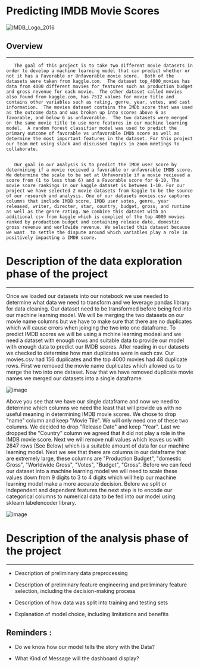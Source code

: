 # Predicting IMDB Movie Scores

![IMDB_Logo_2016](https://user-images.githubusercontent.com/88118759/150700799-37b89265-d9af-44fa-9e21-e0dc1b8e6544.svg)



## Overview
_____________________________
       The goal of this project is to take two different movie datasets in order to develop a machine learning model that can predict whether or not it has a Favorable or Unfavorable movie score.  Both of the datasets were taken from kaggle.com.  The dataset top_4000_movies has data from 4000 different movies for features such as production budget and gross revenue for each movie.  The other dataset called movies also found from kaggle.com, has 7512 values for movie title and contains other variables such as rating, genre, year, votes, and cast information.  The movies dataset contains the IMDb score that was used as the outcome data and was broken up into scores above 6 as favorable, and below 6 as unfavorable.  The two datasets were merged on the same movie title to use more features in our machine learning model.  A random forest classifier model was used to predict the primary outcome of favorable vs unfavorable IMDb score as well as determine the most important features in the dataset. For this project our team met using slack and discussed topics in zoom meetings to collaborate.


       Our goal in our analysis is to predict the IMDB user score by determining if a movie recieved a favorable or unfavorable IMDB score. We determine the scale to be set at Unfavorable if a movie recieved a score from (1 to less than 6) and a Favorable score for 6-10. The movie score rankings in our kaggle dataset is between 1-10. For our project we have selected 2 movie datasets from kaggle to be the source of our research and analysis. One of our datasets movies.csv captures columns that include IMDB score, IMDB user votes, genre, year released, writer, directer, star, country, budget, gross, and runtime as well as the genre rating. We combine this dataset with an additional csv from kaggle which is complied of the top 4000 movies ranked by production budget and containing release date, domestic gross revenue and worldwide revenue. We selected this dataset because we want  to settle the dispute around which variables play a role in positively impacting a IMDB score. 

# Description of the data exploration phase of the project
_________________________________________________________

Once we loaded our datasets into our notebook we use needed to determine what data we need to transform and we leverage pandas library for data cleaning. Our dataset need to be transformed before being fed into our machine learning model. We will be merging the two datasets on our movie name columns but we have to make sure that there are no duplicates which will cause errors when joinging the two into one dataframe. To predict IMDB scores we will be using a mchine learning modeal and we need a dataset with enough rows and suitable data to provide our model with enough data to predict our IMDB scores. After reading in our datasets we checked to determine how man duplicates were in each csv. Our movies.csv had 156 duplicates and the top 4000 movies had 48 duplicate rows. First we removed the movie name duplicates which allowed us to merge the two into one dataset. Now that we have removed duplicate movie names we merged our datasets into a single dataframe.

![image](https://user-images.githubusercontent.com/88467263/151076415-3e3134ab-2dc0-4f01-842d-b3439b8fdf33.png)

 Above you see that we have our single dataframe and now we need to determine which columns we need the least that will provide us with no useful meaning in determining IMDB movie scores. We chose to drop "name" column and keep "Movie Tile". We will only need one of these two columns. We decided to drop "Release Date" and keep "Year". Last we dropped the "Country" column we agreed that it did not play a role in the IMDB movie score. Next we will remove null values which leaves us with 2847 rows (See Below) which is a suitable amount of data for our machine learning model. Next we  see that there are columns in our dataframe that are extremely large, these columns are "Production Budget", "domestic Gross", "Worldwide Gross", "Votes", "Budget", "Gross". Before we can feed our dataset into a machine learning model we will need to scale these values down from 9 digits to 3 to 4 digits which will help our machine learning model make a more accurate decision. Belore we split or independent and dependent features the next step is to encode our categorical columns to numerical data to be fed into our model using sklearn labelencoder library. 
 
 ![image](https://user-images.githubusercontent.com/88467263/151077295-b8d678b6-2d7a-4199-b362-417e4034f2ca.png)





# Description of the analysis phase of the project
______________________________________________________

* Description of preliminary data preprocessing

* Description of preliminary feature engineering and preliminary feature selection, including the decision-making process


* Description of how data was split into training and testing sets


* Explanation of model choice, including limitations and benefits

 
##  Reminders : 
 * Do we know how our model tells the story with the Data?
 
 * What Kind of Message will the dashboard display?

